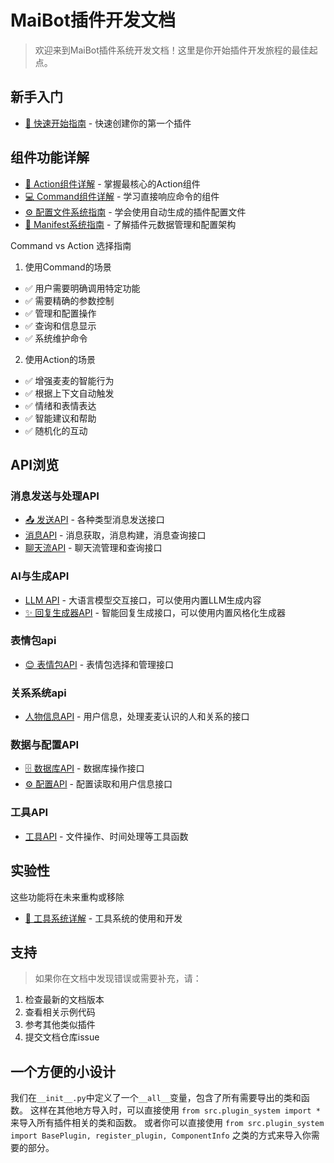 # MaiBot插件开发文档

> 欢迎来到MaiBot插件系统开发文档！这里是你开始插件开发旅程的最佳起点。

## 新手入门

- [📖 快速开始指南](quick-start.md) - 快速创建你的第一个插件

## 组件功能详解

- [🧱 Action组件详解](action-components.md) - 掌握最核心的Action组件
- [💻 Command组件详解](command-components.md) - 学习直接响应命令的组件
- [⚙️ 配置文件系统指南](configuration-guide.md) - 学会使用自动生成的插件配置文件
- [📄 Manifest系统指南](manifest-guide.md) - 了解插件元数据管理和配置架构

Command vs Action 选择指南

1. 使用Command的场景

- ✅ 用户需要明确调用特定功能
- ✅ 需要精确的参数控制
- ✅ 管理和配置操作
- ✅ 查询和信息显示
- ✅ 系统维护命令

2. 使用Action的场景

- ✅ 增强麦麦的智能行为
- ✅ 根据上下文自动触发
- ✅ 情绪和表情表达
- ✅ 智能建议和帮助
- ✅ 随机化的互动


## API浏览

### 消息发送与处理API
- [📤 发送API](api/send-api.md) - 各种类型消息发送接口
- [消息API](api/message-api.md) - 消息获取，消息构建，消息查询接口
- [聊天流API](api/chat-api.md) - 聊天流管理和查询接口

### AI与生成API  
- [LLM API](api/llm-api.md) - 大语言模型交互接口，可以使用内置LLM生成内容
- [✨ 回复生成器API](api/generator-api.md) - 智能回复生成接口，可以使用内置风格化生成器

### 表情包api
- [😊 表情包API](api/emoji-api.md) - 表情包选择和管理接口

### 关系系统api
- [人物信息API](api/person-api.md) - 用户信息，处理麦麦认识的人和关系的接口

### 数据与配置API
- [🗄️ 数据库API](api/database-api.md) - 数据库操作接口
- [⚙️ 配置API](api/config-api.md) - 配置读取和用户信息接口

### 工具API
- [工具API](api/utils-api.md) - 文件操作、时间处理等工具函数


## 实验性

这些功能将在未来重构或移除
- [🔧 工具系统详解](tool-system.md) - 工具系统的使用和开发



## 支持

> 如果你在文档中发现错误或需要补充，请：

1. 检查最新的文档版本
2. 查看相关示例代码
3. 参考其他类似插件
4. 提交文档仓库issue

## 一个方便的小设计

我们在`__init__.py`中定义了一个`__all__`变量，包含了所有需要导出的类和函数。
这样在其他地方导入时，可以直接使用 `from src.plugin_system import *` 来导入所有插件相关的类和函数。
或者你可以直接使用 `from src.plugin_system import BasePlugin, register_plugin, ComponentInfo` 之类的方式来导入你需要的部分。